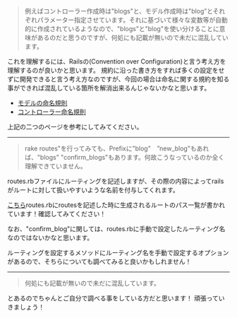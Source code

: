 >例えばコントローラー作成時は"blogs"と、モデル作成時は"blog”とそれぞれパラメーター指定させています。それに基づいて様々な変数等が自動的に作成されているようなので、"blogs"と"blog"を使い分けることに意味があるのだと思うのですが、何処にも記載が無いので未だに混乱しています。

これを理解するには、Railsの(Convention over Configuration)と言う考え方を理解するのが良いかと思います。
規約に沿った書き方をすれば多くの設定をせずに開発できると言う考え方なのですが、今回の場合は命名に関する規約を知る事ができれば混乱している箇所を解消出来るんじゃないかなと思います。

-  [モデルの命名規則](https://railsguides.jp/active_record_basics.html#%E5%91%BD%E5%90%8D%E3%83%AB%E3%83%BC%E3%83%AB)
-  [コントローラー命名規則](https://railsguides.jp/action_controller_overview.html)

上記の二つのページを参考にしてみてください。

---

> rake routes"を行ってみても、Prefixに"blog"　”new_blog"もあれば、"blogs" "confirm_blogs"もあります。何故こうなっているのか全く理解できていません。

routes.rbファイルにルーティングを記述しますが、その際の内容によってrailsがルートに対して扱いやすいような名前を付与してくれます。

[こちら](http://railsdoc.com/routes#%E3%83%AB%E3%83%BC%E3%83%86%E3%82%A3%E3%83%B3%E3%82%B0%E5%AE%9A%E7%BE%A9)routes.rbにroutesを記述した時に生成されるルートのパス一覧が書かれています！確認してみてください！

なお、"confirm_blog"に関しては、routes.rbに手動で設定したルーティング名なのではないかなと思います。

ルーティングを設定するメソッドにルーティング名を手動で設定するオプションがあるので、そちらについても調べてみると良いかもしれません！

---
> 何処にも記載が無いので未だに混乱しています。

とあるのでちゃんとご自分で調べる事をしている方だと思います！
頑張っていきましょう！
